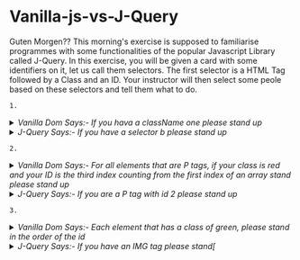 # Vanilla-js-vs-J-Query

Guten Morgen?? This morning's exercise is supposed to familiarise programmes with some functionalities of the popular Javascript Library called J-Query. In this exercise, you will be given a card with some identifiers on it, let us call them selectors. The first selector is a HTML Tag followed by a Class and an ID. Your instructor will then select some peole based on these selectors and tell them what to do.
```
1. 
```
<details>
<summary>
<i>Vanilla Dom Says:- If you hava a className one please stand up</i>
</summary>
<p>No one is supposed to stand, there is no className one, this would ot be a problem with J-Query because it allows you to use CSS selectors </p>
</details>

<details>
<summary>
<i>J-Query Says:- If you have a selector b please stand up</i>
</summary>
<p>There is no need to be very specific about the selector, there is a universal selector method "$" that allows you to use any CSS selector </p>
</details>

```
2. 
```
<details>
<summary>
<i>Vanilla Dom Says:- For all elements that are P tags, if your class is red and your ID is the third index counting from the first index of an array stand please stand up</i>
</summary>
<p>This demonstrates how it is harder to translate vanilla js to natural language as opposed to jquery</p>
</details>

<details>
<summary>
<i>J-Query Says:- If you are a P tag with id 2 please stand up</i>
</summary>
<p>It is harder to get lost in translation using J-Query elements are selected using eq() </p>
</details>

```
3. 
```
<details>
<summary>
<i>Vanilla Dom Says:- Each element that has a class of green, please stand in the order of the id</i>
</summary>
<p>This should demonstrate the complexity of having to select an array of all similarly named tags and have to loop through them to do something </p>
</details>

<details>
<summary>
<i>J-Query Says:- If you have an IMG tag please stand[</i>
</summary>
<p>This is a much simpler way of effecting changes to all tags with a similar selector. </p>
</details>


